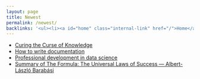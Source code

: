 ```yaml
---
layout: page
title: Newest
permalink: /newest/
backlinks: '<ul><li><a id="home" class="internal-link" href="/">Home</a></li></ul>'
---
```


* <a class="external-link" target="_self" href="https://curingthecurse.com">Curing the Curse of Knowledge</a>
* <a id="how-to-write-documentation" class="internal-link" href="/how-to-write-documentation/">How to write documentation</a>
* <a id="professional-development-in-data-science" class="internal-link" href="/professional-development-in-data-science/">Professional development in data science</a>
* <a id="barabasi-the-formula" class="internal-link" href="/barabasi-the-formula/">Summary of The Formula: The Universal Laws of Success — Albert-László Barabási</a>